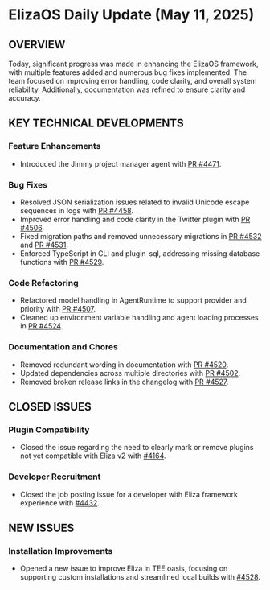 # ElizaOS Daily Update (May 11, 2025)

## OVERVIEW 
Today, significant progress was made in enhancing the ElizaOS framework, with multiple features added and numerous bug fixes implemented. The team focused on improving error handling, code clarity, and overall system reliability. Additionally, documentation was refined to ensure clarity and accuracy.

## KEY TECHNICAL DEVELOPMENTS

### Feature Enhancements
- Introduced the Jimmy project manager agent with [PR #4471](https://github.com/elizaos/eliza/pull/4471).
  
### Bug Fixes
- Resolved JSON serialization issues related to invalid Unicode escape sequences in logs with [PR #4458](https://github.com/elizaos/eliza/pull/4458).
- Improved error handling and code clarity in the Twitter plugin with [PR #4506](https://github.com/elizaos/eliza/pull/4506).
- Fixed migration paths and removed unnecessary migrations in [PR #4532](https://github.com/elizaos/eliza/pull/4532) and [PR #4531](https://github.com/elizaos/eliza/pull/4531).
- Enforced TypeScript in CLI and plugin-sql, addressing missing database functions with [PR #4529](https://github.com/elizaos/eliza/pull/4529).

### Code Refactoring
- Refactored model handling in AgentRuntime to support provider and priority with [PR #4507](https://github.com/elizaos/eliza/pull/4507).
- Cleaned up environment variable handling and agent loading processes in [PR #4524](https://github.com/elizaos/eliza/pull/4524).

### Documentation and Chores
- Removed redundant wording in documentation with [PR #4520](https://github.com/elizaos/eliza/pull/4520).
- Updated dependencies across multiple directories with [PR #4502](https://github.com/elizaos/eliza/pull/4502).
- Removed broken release links in the changelog with [PR #4527](https://github.com/elizaos/eliza/pull/4527).

## CLOSED ISSUES

### Plugin Compatibility
- Closed the issue regarding the need to clearly mark or remove plugins not yet compatible with Eliza v2 with [#4164](https://github.com/elizaos/eliza/issues/4164).

### Developer Recruitment
- Closed the job posting issue for a developer with Eliza framework experience with [#4432](https://github.com/elizaos/eliza/issues/4432).

## NEW ISSUES

### Installation Improvements
- Opened a new issue to improve Eliza in TEE oasis, focusing on supporting custom installations and streamlined local builds with [#4528](https://github.com/elizaos/eliza/issues/4528).